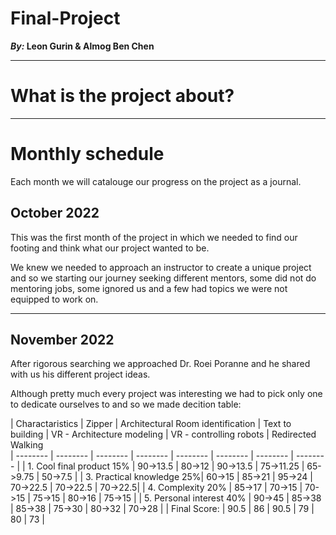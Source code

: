 # Final-Project
**_By:_ Leon Gurin & Almog Ben Chen**

___

# What is the project about?

___
# Monthly schedule
Each month we will catalouge our progress on the project as a journal.

## October 2022

This was the first month of the project in which we needed to find our footing and think what our project wanted to be.

We knew we needed to approach an instructor to create a unique project and so we starting our journey seeking different mentors, some did not do mentoring jobs, some ignored us and a few had topics we were not equipped to work on.

___

## November 2022

After rigorous searching we approached Dr. Roei Poranne and he shared with us his different project ideas.

Although pretty much every project was interesting we had to pick only one to dedicate ourselves to and so we made decition table:

| Charactaristics | Zipper | Architectural Room identification | Text to building | VR - Architecture modeling | VR - controlling robots | Redirected Walking  
 | -------- | -------- | -------- | -------- | -------- | -------- | -------- | -------- |
 | 1. Cool final product 15% | 90->13.5 | 80->12 | 90->13.5 | 75->11.25 | 65->9.75 | 50->7.5 | 
 | 3. Practical knowledge 25%| 60->15   | 85->21 | 95->24   | 70->22.5  | 70->22.5 | 70->22.5| 
 | 4. Complexity 20%         | 85->17   | 70->15 | 70->15   | 75->15    | 80->16   | 75->15  | 
 | 5. Personal interest 40%  | 90->45   | 85->38 | 85->38   | 75->30    | 80->32   | 70->28  | 
 | Final Score:              | 90.5     | 86     | 90.5     | 79        | 80       | 73      |
